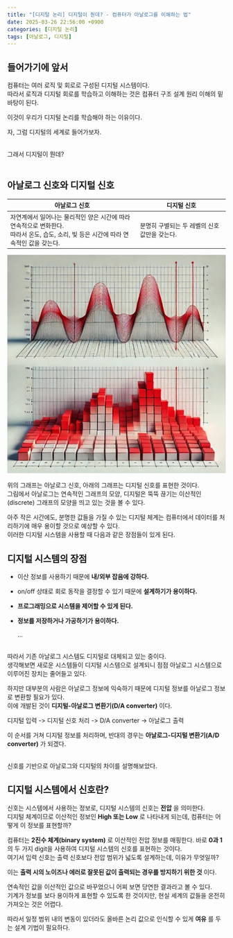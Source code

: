 ```yaml
---
title: "[디지털 논리] 디지털이 뭔데? - 컴퓨터가 아날로그를 이해하는 법"
date: 2025-03-26 22:56:00 +0900
categories: [디지털 논리]
tags: [아날로그, 디지털]
---
```


## 들어가기에 앞서

컴퓨터는 여러 로직 및 회로로 구성된 디지털 시스템이다.<br>
따라서 로직과 디지털 회로를 학습하고 이해하는 것은 컴퓨터 구조 설계 원리 이해의 밑바탕이 된다.

이것이 우리가 디지털 논리를 학습해야 하는 이유이다.

자, 그럼 디지털의 세계로 들어가보자.<br><br>

그래서 디지털이 뭔데?<br><br>

## 아날로그 신호와 디지털 신호

| 아날로그 신호                                                                                                                            | 디지털 신호                                  |
| ---------------------------------------------------------------------------------------------------------------------------------------- | -------------------------------------------- |
| 자연계에서 일어나는 물리적인 양은 시간에 따라 연속적으로 변화한다.<br>따라서 온도, 습도, 소리, 빛 등은 시간에 따라 연속적인 값을 갖는다. | 분명히 구별되는 두 레벨의 신호값만을 갖는다. |

![image](/assets/images/2025-03-26/2025-03-26-digital-logic-graph.jpg)

위의 그래프는 아날로그 신호, 아래의 그래프는 디지털 신호를 표현한 것이다.<br>
그림에서 아날로그는 연속적인 그래프의 모양, 디지털은 뚝뚝 끊기는 이산적인(discrete) 그래프의 모양을 띄고 있는 것을 볼 수 있다.

아주 작은 시간에도, 분명한 값들을 가질 수 있는 디지털 체계는 컴퓨터에서 데이터를 처리하기에 매우 용이할 것으로 예상할 수 있다.<br>
이러한 디지털 시스템을 사용할 때 다음과 같은 장점들이 있게 된다.

## 디지털 시스템의 장점

- 이산 정보를 사용하기 때문에 **내/외부 잡음에 강하다.**

- on/off 상태로 회로 동작을 결정할 수 있기 때문에 **설계하기가 용이하다.**

- **프로그래밍으로 시스템을 제어할 수 있게 된다.**

- **정보를 저장하거나 가공하기가 용이하다.**

  ...<br><br>

따라서 기존 아날로그 시스템도 디지털로 대체되고 있는 중이다.<br>
생각해보면 새로운 시스템들이 디지털 시스템으로 설계되니 점점 아날로그 시스템으로 이루어진 장치는 줄어들고 있다.

하지만 대부분의 사람은 아날로그 정보에 익숙하기 때문에 디지털 정보를 아날로그 정보로 변환할 필요가 있다.<br>
이에 개발된 것이 **디지털-아날로그 변환기(D/A converter)** 이다.

디지털 입력 -> 디지털 신호 처리 -> D/A converter -> 아날로그 출력

이 순서를 거쳐 디지털 정보를 처리하며, 반대의 경우는 **아날로그-디지털 변환기(A/D converter)** 가 되겠다.<br><br>

신호를 기반으로 아날로그와 디지털의 차이를 설명해보았다.

## 디지털 시스템에서 신호란?

신호는 시스템에서 사용하는 정보로, 디지털 시스템의 신호는 **전압** 을 의미한다.<br>
디지털 체계이므로 이산적인 정보인 **High 또는 Low** 로 나타내게 되는데, 컴퓨터는 어떻게 이 정보를 표현할까?

컴퓨터는 **2진수 체계(binary system)** 로 이산적인 전압 정보를 매핑한다. 바로 **0과 1** 의 두 가지 digit을 사용하여 디지털 시스템의 신호를 표현하는 것이다.<br>
여기서 입력 신호는 출력 신호보다 전압 범위가 넓도록 설계하는데, 이유가 무엇일까?

이는 **출력 시의 노이즈나 에러로 잘못된 값이 출력되는 경우를 방지하기 위한 것** 이다.

연속적인 값을 이산적인 값으로 바꾸었으니 어찌 보면 당연한 결과라고 볼 수 있다.<br>
기계가 정보를 보다 용이하게 표현할 수 있도록 한 것이지만, 현실 세계의 값들을 온전히 가져오는 것은 어렵다.

따라서 일정 범위 내의 변동이 있더라도 올바른 논리 값으로 인식할 수 있게 **여유** 를 두는 설계 기법이 필요하다.
